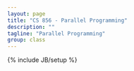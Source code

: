 ```yaml
---
layout: page
title: "CS 856 - Parallel Programming"
description: ""
tagline: "Parallel Programming"
group: class
---
```

{% include JB/setup %}
